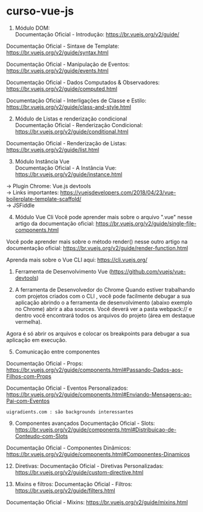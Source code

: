 # curso-vue-js

1. Módulo DOM:<br>
Documentação Oficial - Introdução: https://br.vuejs.org/v2/guide/

Documentação Oficial - Sintaxe de Template: https://br.vuejs.org/v2/guide/syntax.html

Documentação Oficial - Manipulação de Eventos: https://br.vuejs.org/v2/guide/events.html

Documentação Oficial - Dados Computados & Observadores: https://br.vuejs.org/v2/guide/computed.html

Documentação Oficial - Interligações de Classe e Estilo: https://br.vuejs.org/v2/guide/class-and-style.html


2. Módulo de Listas e renderização condicional<br>
Documentação Oficial - Renderização Condicional: https://br.vuejs.org/v2/guide/conditional.html

Documentação Oficial - Renderização de Listas: https://br.vuejs.org/v2/guide/list.html

3. Módulo Instância Vue<br>
Documentação Oficial - A Instância Vue: https://br.vuejs.org/v2/guide/instance.html

-> Plugin Chrome: Vue.js devtools<br>
-> Links importantes: https://vuejsdevelopers.com/2018/04/23/vue-boilerplate-template-scaffold/<br>
-> JSFiddle<br>

4. Módulo Vue Cli
Você pode aprender mais sobre o arquivo ".vue" nesse artigo da documentação oficial: https://br.vuejs.org/v2/guide/single-file-components.html

Você pode aprender mais sobre o método  render()  nesse outro artigo na documentação oficial: https://br.vuejs.org/v2/guide/render-function.html

Aprenda mais sobre o Vue CLI aqui: https://cli.vuejs.org/

1) Ferramenta de Desenvolvimento Vue (https://github.com/vuejs/vue-devtools)

2) A ferramenta de Desenvolvedor do Chrome
Quando estiver trabalhando com projetos criados com o CLI , você pode facilmente debugar a sua aplicação abrindo o a ferramenta de desenvolvimento (abaixo exemplo no Chrome) abrir a aba sources. Você deverá ver a pasta webpack:// e dentro você encontrará todos os arquivos do projeto (área em destaque vermelha).

Agora é só abrir os arquivos e colocar os breakpoints para debugar a sua aplicação em execução.

5. Comunicação entre componentes

Documentação Oficial - Props: https://br.vuejs.org/v2/guide/components.html#Passando-Dados-aos-Filhos-com-Props

Documentação Oficial - Eventos Personalizados: https://br.vuejs.org/v2/guide/components.html#Enviando-Mensagens-ao-Pai-com-Eventos

```shell
uigradients.com : são backgrounds interessantes 
```

9. Componentes avançados
Documentação Oficial - Slots: https://br.vuejs.org/v2/guide/components.html#Distribuicao-de-Conteudo-com-Slots

Documentação Oficial - Componentes Dinâmicos: https://br.vuejs.org/v2/guide/components.html#Componentes-Dinamicos

12. Diretivas: 
Documentação Oficial - Diretivas Personalizadas: https://br.vuejs.org/v2/guide/custom-directive.html

13. Mixins e filtros:
Documentação Oficial - Filtros: https://br.vuejs.org/v2/guide/filters.html

Documentação Oficial - Mixins: https://br.vuejs.org/v2/guide/mixins.html